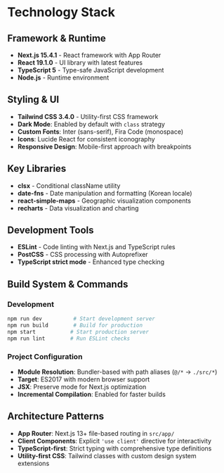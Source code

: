 # Technology Stack

## Framework & Runtime
- **Next.js 15.4.1** - React framework with App Router
- **React 19.1.0** - UI library with latest features
- **TypeScript 5** - Type-safe JavaScript development
- **Node.js** - Runtime environment

## Styling & UI
- **Tailwind CSS 3.4.0** - Utility-first CSS framework
- **Dark Mode**: Enabled by default with `class` strategy
- **Custom Fonts**: Inter (sans-serif), Fira Code (monospace)
- **Icons**: Lucide React for consistent iconography
- **Responsive Design**: Mobile-first approach with breakpoints

## Key Libraries
- **clsx** - Conditional className utility
- **date-fns** - Date manipulation and formatting (Korean locale)
- **react-simple-maps** - Geographic visualization components
- **recharts** - Data visualization and charting

## Development Tools
- **ESLint** - Code linting with Next.js and TypeScript rules
- **PostCSS** - CSS processing with Autoprefixer
- **TypeScript strict mode** - Enhanced type checking

## Build System & Commands

### Development
```bash
npm run dev          # Start development server
npm run build        # Build for production
npm start           # Start production server
npm run lint        # Run ESLint checks
```

### Project Configuration
- **Module Resolution**: Bundler-based with path aliases (`@/*` → `./src/*`)
- **Target**: ES2017 with modern browser support
- **JSX**: Preserve mode for Next.js optimization
- **Incremental Compilation**: Enabled for faster builds

## Architecture Patterns
- **App Router**: Next.js 13+ file-based routing in `src/app/`
- **Client Components**: Explicit `'use client'` directive for interactivity
- **TypeScript-first**: Strict typing with comprehensive type definitions
- **Utility-first CSS**: Tailwind classes with custom design system extensions